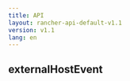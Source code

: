 ```yaml
---
title: API
layout: rancher-api-default-v1.1
version: v1.1
lang: en
---
```


## externalHostEvent





